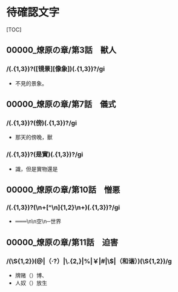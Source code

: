 # 待確認文字

[TOC]

## 00000_燎原の章/第3話　獣人

### /(.{1,3})?([镜景][像象])(.{1,3})?/gi

- 不見的景象。


## 00000_燎原の章/第7話　儀式

### /(.{1,3})?(傍)(.{1,3})?/gi

- 那天的傍晚，獸

### /(.{1,3})?(是實)(.{1,3})?/gi

- 識，但是實物還是


## 00000_燎原の章/第10話　憎悪

### /(.{1,3})?(\n+[^\n]{1,2}\n+)(.{1,3})?/gi

- ═══\n\n空\n─世界


## 00000_燎原の章/第11話　迫害

### /(\\S{1,2})(@|（·?）|\\.{2,}|%|￥|#|\\$|（和谐）)(\\S{1,2})/g

- 牌赌（）博、
- 人奴（）放生
